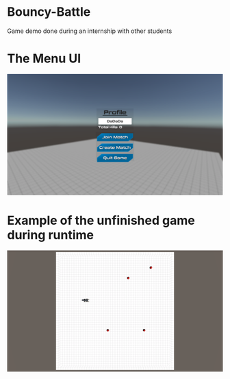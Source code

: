 # Bouncy-Battle
 Game demo done during an internship with other students

# The Menu UI
![Image of finished menu](Images/menu.png?raw=true "Menu UI")

# Example of the unfinished game during runtime
![Image of unfinished game during run time](Images/boxmap.png?raw=true "Example map")
